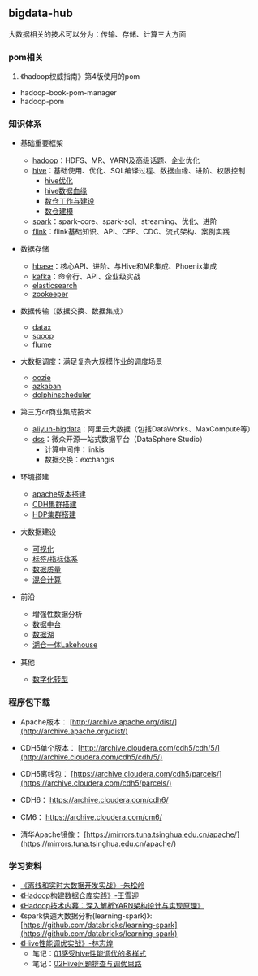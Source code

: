 ## bigdata-hub
大数据相关的技术可以分为：传输、存储、计算三大方面

### pom相关
1. 《hadoop权威指南》第4版使用的pom
- hadoop-book-pom-manager
- hadoop-pom

### 知识体系
- 基础重要框架
  - [hadoop](./hadoop)：HDFS、MR、YARN及高级话题、企业优化
  - [hive](./hive)：基础使用、优化、SQL编译过程、数据血缘、进阶、权限控制
    - [hive优化](./hive/hive调优)
    - [hive数据血缘](./hive/hive数据血缘)
    - [数仓工作与建设](./hive/数仓工作与建设)
    - [数仓建模](./hive/数仓建模)
  - [spark](./spark)：spark-core、spark-sql、streaming、优化、进阶
  - [flink](./flink)：flink基础知识、API、CEP、CDC、流式架构、案例实践
- 数据存储
  - [hbase](./hbase)：核心API、进阶、与Hive和MR集成、Phoenix集成
  - [kafka](./kafka)：命令行、API、企业级实战
  - [elasticsearch](./elasticsearch)
  - [zookeeper](./zookeeper)
- 数据传输（数据交换、数据集成）
  - [datax](./datax)
  - [sqoop](./sqoop)
  - [flume](./flume)
- 大数据调度：满足复杂大规模作业的调度场景
  - [oozie](bigdata-scheduler/oozie)
  - [azkaban](bigdata-scheduler/azkaban)
  - [dolphinscheduler](bigdata-scheduler/dolphinscheduler)
- 第三方or商业集成技术
  - [aliyun-bigdata](./aliyun-bigdata)：阿里云大数据（包括DataWorks、MaxCompute等）
  - [dss](./dss)：微众开源一站式数据平台（DataSphere Studio）
    - 计算中间件：linkis
    - 数据交换：exchangis

- 环境搭建
  - [apache版本搭建](./环境搭建)
  - [CDH集群搭建](./环境搭建/CM+CDH安装)
  - [HDP集群搭建](./环境搭建/Ambari+HDP安装)
- 大数据建设
  - [可视化](./大数据建设/可视化BI)
  - [标签/指标体系](./大数据建设/指标&标签体系建设)
  - [数据质量](./大数据建设/数据质量管理)
  - [混合计算](./大数据建设/混合计算)
- 前沿
  - 增强性数据分析
  - [数据中台](./大数据建设/数据中台建设)
  - [数据湖](./大数据建设/数据湖)
  - [湖仓一体Lakehouse](./大数据建设/湖仓Lakehouse)
- 其他
  - [数字化转型](./数字化转型)

### 程序包下载
- Apache版本： [http://archive.apache.org/dist/](http://archive.apache.org/dist/)
- CDH5单个版本： [http://archive.cloudera.com/cdh5/cdh/5/](http://archive.cloudera.com/cdh5/cdh/5/)
- CDH5离线包： [https://archive.cloudera.com/cdh5/parcels/](https://archive.cloudera.com/cdh5/parcels/)
- CDH6： https://archive.cloudera.com/cdh6/
- CM6：  https://archive.cloudera.com/cm6/


- 清华Apache镜像： [https://mirrors.tuna.tsinghua.edu.cn/apache/](https://mirrors.tuna.tsinghua.edu.cn/apache/)


### 学习资料
- [《离线和实时大数据开发实战》-朱松岭](https://weread.qq.com/web/reader/7e332cb05e45157e3d0ec59kc81322c012c81e728d9d180)
- [《Hadoop构建数据仓库实践》-王雪迎](https://weread.qq.com/web/reader/1d532310719b20661d52380)
- [《Hadoop技术内幕：深入解析YARN架构设计与实现原理》](https://weread.qq.com/web/reader/71a32ab0597cf871a51c384kc81322c012c81e728d9d180)
- 《spark快速大数据分析(learning-spark)》: [https://github.com/databricks/learning-spark](https://github.com/databricks/learning-spark)
- [《Hive性能调优实战》-林志煌](https://weread.qq.com/web/reader/a503221071a486c0a503e7akc81322c012c81e728d9d180)
  - 笔记：[01感受hive性能调优的多样式](hive/hive调优/01感受hive性能调优的多样式.md)
  - 笔记：[02Hive问题排查与调优思路](hive/hive调优/02Hive问题排查与调优思路.md)
